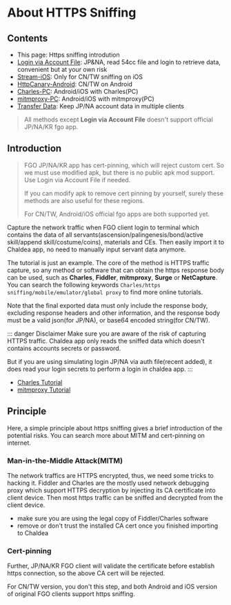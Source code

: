 # About HTTPS Sniffing

## Contents

- This page: Https sniffing introdution
- [Login via Account File](./auto_login.md): JP&NA, read 54cc file and login to retrieve data, convenient but at your own risk
- [Stream-iOS](./stream.md): Only for CN/TW sniffing on iOS
- [HttpCanary-Android](./httpcanary.md): CN/TW on Android
- [Charles-PC](./charles.md): Android/iOS with Charles(PC)
- [mitmproxy-PC](./mitmproxy.md): Android/iOS with mitmproxy(PC)
- [Transfer Data](./transfer_data.md): Keep JP/NA account data in multiple clients

> All methods except **Login via Account File** doesn't support official JP/NA/KR fgo app.

## Introduction

> FGO JP/NA/KR app has cert-pinning, which will reject custom cert.
> So we must use modified apk, but there is no public apk mod support.
> Use Login via Account File if needed.
>
> If you can modify apk to remove cert pinning by yourself, surely these methods are also useful for these regions.
>
> For CN/TW, Android/iOS official fgo apps are both supported yet.

Capture the network traffic when FGO client login to terminal which contains the data of all servants(ascension/palingenesis/bond/active skill/append skill/costume/coins), materials and CEs. Then easily import it to Chaldea app, no need to manually input servant data anymore.

The tutorial is just an example. The core of the method is HTTPS traffic capture, so any method or software that can obtain the https response body can be used, such as **Charles**, **Fiddler**, **mitmproxy**, **Surge** or **NetCapture**. You can search the following keywords `Charles/https sniffing/mobile/emulator/global proxy` to find more online tutorials.

Note that the final exported data must only include the response body, excluding response headers and other information, and the response body must be a valid json(for JP/NA), or base64 encoded string(for CN/TW).

::: danger Disclaimer
Make sure you are aware of the risk of capturing HTTPS traffic. Chaldea app only reads the sniffed data which doesn't contains accounts secrets or password.

But if you are using simulating login JP/NA via auth file(recent added), it does read your login secrets to perform a login in chaldea app.
:::

- [Charles Tutorial](./charles.md)
- [mitmproxy Tutorial](./mitmproxy.md)

## Principle

Here, a simple principle about https sniffing gives a brief introduction of the potential risks. You can search more about MITM and cert-pinning on internet.

### Man-in-the-Middle Attack(MITM)

The network traffics are HTTPS encrypted, thus, we need some tricks to hacking it. Fiddler and Charles are the mostly used network debugging proxy which support HTTPS decryption by injecting its CA certificate into client device. Then most https traffic can be sniffed and decrypted from the client device.

- make sure you are using the legal copy of Fiddler/Charles software
- remove or don't trust the installed CA cert once you finished importing to Chaldea

### Cert-pinning

Further, JP/NA/KR FGO client will validate the certificate before establish https connection, so the above CA cert will be rejected.

For CN/TW version, you don't this step, and both Android and iOS version of original FGO clients support https sniffing.
